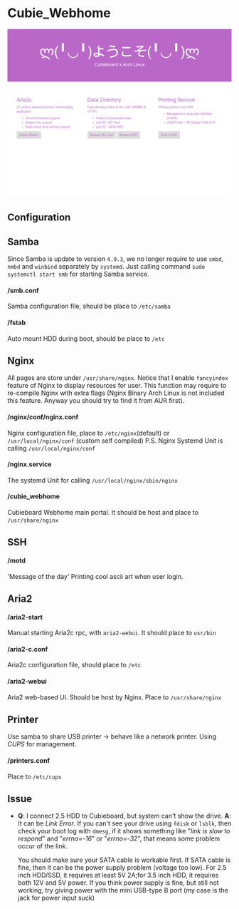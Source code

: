 # Cubie_Webhome

![](./webhome.png)

## Configuration

## Samba

Since Samba is update to version `4.9.3`, we no longer require to use `smbd`, `nmbd` and `winbind` separately by `systemd`. Just calling command `sudo systemctl start smb` for starting Samba service. 

#### /smb.conf

Samba configuration file, should be place to `/etc/samba`

#### /fstab

Auto mount HDD during boot, should be place to `/etc`



## Nginx

All pages are store under `/usr/share/nginx`. Notice that I  enable `fancyindex` feature of Nginx to display resources for user. This function may require to re-compile Nginx with extra flags (Nginx Binary Arch Linux is not included this feature. Anyway you should try to find it from AUR first).

#### /nginx/conf/nginx.conf

Nginx configuration file, place to `/etc/nginx`(default) or `/usr/local/nginx/conf` (custom self compiled)
P.S. Nginx Systemd Unit is calling `/usr/local/nginx/conf`

#### /nginx.service

The systemd Unit for calling `/usr/local/nginx/sbin/nginx`

#### /cubie_webhome

Cubieboard Webhome main portal. It should be host and place to `/usr/share/nginx`



## SSH

#### /motd

'Message of the day'
Printing cool ascii art when user login.



## Aria2

#### /aria2-start

Manual starting Aria2c rpc, with `aria2-webui`. It should place to `usr/bin`

#### /aria2-c.conf

Aria2c configuration file, should place to `/etc`

#### /aria2-webui

Aria2 web-based UI. Should be host by Nginx. Place to `/usr/share/nginx`



## Printer

Use samba to share USB printer -> behave like a network printer. Using _CUPS_ for management.

#### /printers.conf

Place to `/etc/cups`







## Issue

- __Q__: I connect 2.5 HDD to Cubieboard, but system can't show the drive.
  __A__: It can be _Link Error_. If you can't see your drive using `fdisk` or `lsblk`, then check your boot log with `dmesg`, if it shows something like "_link is slow to respond_" and "_errno=-16_"  or "_errno=-32_", that means some problem occur of the link.

  You should make sure your SATA cable is workable first.
  If SATA cable is fine, then it can be the power supply problem (voltage too low). For 2.5 inch HDD/SSD, it requires at least 5V 2A;for 3.5 inch HDD, it requires both 12V and 5V power.
  If you think power supply is fine, but still not working, try giving power with the mini USB-type B port (my case is the jack for power input suck)